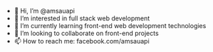 - 👋 Hi, I’m @amsauapi
- 👀 I’m interested in full stack web development
- 🌱 I’m currently learning front-end web development technologies
- 💞️ I’m looking to collaborate on front-end projects
- 📫 How to reach me: facebook.com/amsauapi

<!---
amsauapi/amsauapi is a ✨ special ✨ repository because its `README.md` (this file) appears on your GitHub profile.
You can click the Preview link to take a look at your changes.
--->
